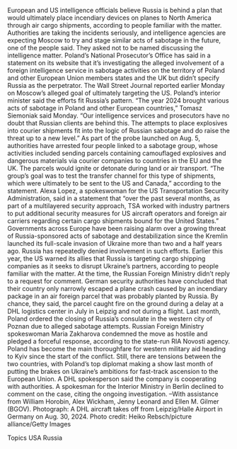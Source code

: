 European and US intelligence officials believe Russia is behind a plan that would ultimately place incendiary devices on planes to North America through air cargo shipments, according to people familiar with the matter.
Authorities are taking the incidents seriously, and intelligence agencies are expecting Moscow to try and stage similar acts of sabotage in the future, one of the people said. They asked not to be named discussing the intelligence matter.
Poland’s National Prosecutor’s Office has said in a statement on its website that it’s investigating the alleged involvement of a foreign intelligence service in sabotage activities on the territory of Poland and other European Union members states and the UK but didn’t specify Russia as the perpetrator. The Wall Street Journal reported earlier Monday on Moscow’s alleged goal of ultimately targeting the US.
Poland’s interior minister said the efforts fit Russia’s pattern.
“The year 2024 brought various acts of sabotage in Poland and other European countries,” Tomasz Siemoniak said Monday. “Our intelligence services and prosecutors have no doubt that Russian clients are behind this. The attempts to place explosives into courier shipments fit into the logic of Russian sabotage and do raise the threat up to a new level.”
As part of the probe launched on Aug. 5, authorities have arrested four people linked to a sabotage group, whose activities included sending parcels containing camouflaged explosives and dangerous materials via courier companies to countries in the EU and the UK.
The parcels would ignite or detonate during land or air transport. “The group’s goal was to test the transfer channel for this type of shipments, which were ultimately to be sent to the US and Canada,” according to the statement.
Alexa Lopez, a spokeswoman for the US Transportation Security Administration, said in a statement that “over the past several months, as part of a multilayered security approach, TSA worked with industry partners to put additional security measures for US aircraft operators and foreign air carriers regarding certain cargo shipments bound for the United States.”
Governments across Europe have been raising alarm over a growing threat of Russia-sponsored acts of sabotage and destabilization since the Kremlin launched its full-scale invasion of Ukraine more than two and a half years ago. Russia has repeatedly denied involvement in such efforts.
Earlier this year, the US warned its allies that Russia is targeting cargo shipping companies as it seeks to disrupt Ukraine’s partners, according to people familiar with the matter. At the time, the Russian Foreign Ministry didn’t reply to a request for comment.
German security authorities have concluded that their country only narrowly escaped a plane crash caused by an incendiary package in an air foreign parcel that was probably planted by Russia. By chance, they said, the parcel caught fire on the ground during a delay at a DHL logistics center in July in Leipzig and not during a flight.
Last month, Poland ordered the closing of Russia’s consulate in the western city of Poznan due to alleged sabotage attempts. Russian Foreign Ministry spokeswoman Maria Zakharova condemned the move as hostile and pledged a forceful response, according to the state-run RIA Novosti agency.
Poland has become the main thoroughfare for western military aid heading to Kyiv since the start of the conflict. Still, there are tensions between the two countries, with Poland’s top diplomat making a show last month of putting the brakes on Ukraine’s ambitions for fast-track ascension to the European Union.
A DHL spokesperson said the company is cooperating with authorities. A spokesman for the Interior Ministry in Berlin declined to comment on the case, citing the ongoing investigation.
–With assistance from William Horobin, Alex Wickham, Jenny Leonard and Ellen M. Gilmer (BGOV).
Photograph: A DHL aircraft takes off from Leipzig/Halle Airport in Germany on Aug. 30, 2024. Photo credit: Heiko Rebsch/picture alliance/Getty Images

Topics
USA
Russia
